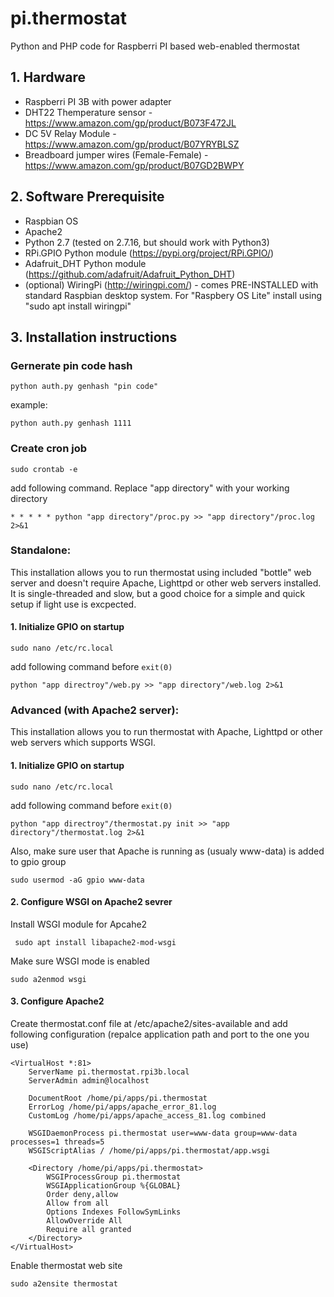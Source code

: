 # pi.thermostat
Python and PHP code for Raspberri PI based web-enabled thermostat

## 1. Hardware 

 - Raspberri PI 3B with power adapter 
 - DHT22 Themperature sensor - https://www.amazon.com/gp/product/B073F472JL
 - DC 5V Relay Module  - https://www.amazon.com/gp/product/B07YRYBLSZ
 - Breadboard jumper wires (Female-Female) - https://www.amazon.com/gp/product/B07GD2BWPY

## 2. Software Prerequisite

  - Raspbian OS
  - Apache2 
  - Python 2.7 (tested on 2.7.16, but should work with Python3)
  - RPi.GPIO Python module (https://pypi.org/project/RPi.GPIO/)
  - Adafruit_DHT Python module (https://github.com/adafruit/Adafruit_Python_DHT) 
  - (optional) WiringPi (http://wiringpi.com/) - comes PRE-INSTALLED with standard Raspbian desktop system. 
             For "Raspbery OS Lite" install using "sudo apt install wiringpi"
  

## 3. Installation instructions

 ### Gernerate pin code hash
	python auth.py genhash "pin code"
example: 
	
	python auth.py genhash 1111

 ### Create cron job 
 	sudo crontab -e 
add following command. Replace "app directory" with your working directory
	
	* * * * * python "app directory"/proc.py >> "app directory"/proc.log 2>&1
 
 ### Standalone:
This installation allows you to run thermostat using included "bottle" web server and doesn't require Apache, Lighttpd or other web servers installed. It is single-threaded and slow, but a good choice for a simple and quick setup if light use is excpected. 
#### 1. Initialize GPIO on startup

	sudo nano /etc/rc.local

add following command before `exit(0)`

	python "app directroy"/web.py >> "app directory"/web.log 2>&1
 
 ### Advanced (with Apache2 server):
This installation allows you to run thermostat with Apache, Lighttpd or other web servers which supports WSGI. 
#### 1. Initialize GPIO on startup

	sudo nano /etc/rc.local

add following command before `exit(0)`

	python "app directroy"/thermostat.py init >> "app directory"/thermostat.log 2>&1

Also, make sure user that Apache is running as (usualy www-data) is added to gpio group

	sudo usermod -aG gpio www-data 


#### 2. Configure WSGI on Apache2 sevrer
Install WSGI module for Apcahe2

	 sudo apt install libapache2-mod-wsgi

Make sure WSGI mode is enabled

	sudo a2enmod wsgi

#### 3. Configure Apache2 
Create thermostat.conf file at /etc/apache2/sites-available and add following configuration (repalce application path and port to the one you use)

	<VirtualHost *:81>
        ServerName pi.thermostat.rpi3b.local
        ServerAdmin admin@localhost

        DocumentRoot /home/pi/apps/pi.thermostat
        ErrorLog /home/pi/apps/apache_error_81.log
        CustomLog /home/pi/apps/apache_access_81.log combined

        WSGIDaemonProcess pi.thermostat user=www-data group=www-data processes=1 threads=5
        WSGIScriptAlias / /home/pi/apps/pi.thermostat/app.wsgi

		<Directory /home/pi/apps/pi.thermostat>
			WSGIProcessGroup pi.thermostat
			WSGIApplicationGroup %{GLOBAL}
			Order deny,allow
			Allow from all
			Options Indexes FollowSymLinks
			AllowOverride All
			Require all granted
		</Directory>
	</VirtualHost>


Enable thermostat web site

	sudo a2ensite thermostat
    
            
 




